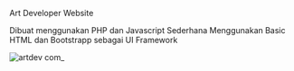 Art Developer Website 

Dibuat menggunakan PHP dan Javascript Sederhana
Menggunakan Basic HTML dan Bootstrapp sebagai UI Framework

![artdev com_](https://github.com/user-attachments/assets/d8fd1a38-bf20-41a8-87ce-067ebc63589d)
